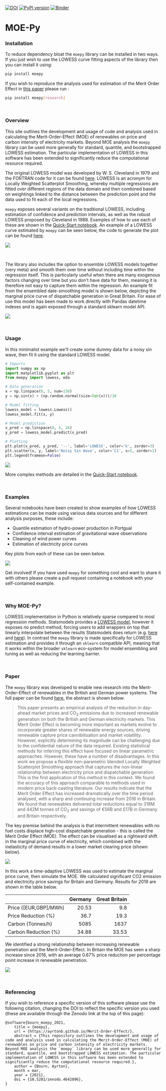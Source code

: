 [![DOI](https://zenodo.org/badge/326810654.svg)](https://zenodo.org/badge/latestdoi/326810654) [![PyPI version](https://badge.fury.io/py/moepy.svg)](https://badge.fury.io/py/moepy) [![Binder](https://notebooks.gesis.org/binder/badge_logo.svg)](https://notebooks.gesis.org/binder/v2/gh/AyrtonB/Merit-Order-Effect/main?urlpath=lab)

# MOE-Py

### Installation

To reduce dependency bloat the `moepy` library can be installed in two ways. If you just wish to use the LOWESS curve fitting aspects of the library then you can install it using:

```bash
pip install moepy
```

If you wish to reproduce the analysis used for estimation of the Merit Order Effect in [this paper](https://github.com/AyrtonB/Merit-Order-Effect/blob/main/paper/Quantifying%20the%20Merit%20Order%20Effect%20of%20Renewables%20on%20Price%20and%20Carbon%20Intensity%20of%20the%20British%20and%20Germany%20Energy%20Systems.pdf) please run :

```bash
pip install moepy[research]
```

<br>

### Overview

This site outlines the development and usage of code and analysis used in calculating the Merit-Order-Effect (MOE) of renewables on price and carbon intensity of electricity markets. Beyond MOE analysis the `moepy` library can be used more generally for standard, quantile, and bootstrapped LOWESS estimation. The particular implementation of LOWESS in this software has been extended to significantly reduce the computational resource required. 

The original LOWESS model was developed by W. S. Cleveland in 1979 and the FORTRAN code for it can be found [here](https://www.netlib.org/go/lowess). LOWESS is an acronym for Locally Weighted Scatterplot Smoothing, whereby multiple regressions are fitted over different regions of the data domain and then combined based on weightings linked to the distance between the prediction point and the data used to fit each of the local regressions.

`moepy` exposes several variants on the traditional LOWESS,  including estimation of confidence and prediction intervals, as well as the robust LOWESS proposed by Cleveland in 1988. Examples  of how to use each of these are shown in the [Quick-Start notebook](https://ayrtonb.github.io/Merit-Order-Effect/ug-08-lowess-quick-start/). An example of a LOWESS curve estimated by `moepy` can be seen below, the code to generate the plot can be found [here](https://ayrtonb.github.io/Merit-Order-Effect/ug-04-electricity-prices/).

![](img/latest_gb_mcc.png)

<br>

The library also includes the option to ensemble LOWESS models together (very meta) and smooth them over time without including time within the regression itself. This is particularly useful when there are many exogenous factors changing over time but you don't have data for them, meaning it is therefore not easy to capture them within the regression. An example fit from the ensembled date-smoothing model is shown below, depicting the marginal price curve of dispatchable generation in Great Britain. For ease of use this model has been made to work directly with Pandas datetime indexes and is again exposed through a standard sklearn model API.

![](img/UK_price_MOE_heatmap.png)

<br>

### Usage

In this minimalist example we'll create some dummy data for a noisy sin wave, then fit it using the standard LOWESS model.

```python
# Imports
import numpy as np
import matplotlib.pyplot as plt
from moepy import lowess, eda

# Data generation
x = np.linspace(0, 5, num=150)
y = np.sin(x) + (np.random.normal(size=len(x)))/10

# Model fitting
lowess_model = lowess.Lowess()
lowess_model.fit(x, y)

# Model prediction
x_pred = np.linspace(0, 5, 26)
y_pred = lowess_model.predict(x_pred)

# Plotting
plt.plot(x_pred, y_pred, '--', label='LOWESS', color='k', zorder=3)
plt.scatter(x, y, label='Noisy Sin Wave', color='C1', s=5, zorder=1)
plt.legend(frameon=False)
```

![](img/usage-example.png)

More complex methods are detailed in the [Quick-Start notebook](https://ayrtonb.github.io/Merit-Order-Effect/ug-08-lowess-quick-start/).

<br>

### Examples

Several notebooks have been created to show examples of how LOWESS estimations can be made using various data sources and for different analysis purposes, these include:

* Quantile estimation of hydro-power production in Portgual
* Confidence interval estimation of gravitational wave observations
* Cleaning of wind power curves
* Estimation of electricity price curves

Key plots from each of these can be seen below.

![](img/lowess_fit_examples.png)

Get involved! If you have used `moepy` for something cool and want to share it with others please create a pull request containing a notebook with your self-contained example.

<br>

### Why MOE-Py?

LOWESS implementation in Python is relatively sparse compared to most regression methods. Statsmodels provides a [LOWESS model](https://www.statsmodels.org/dev/_modules/statsmodels/nonparametric/smoothers_lowess.html), however it exposes no predict method, forcing users to add wrappers on top that linearly interpolate between the results Statsmodels does return (e.g. [here](https://stackoverflow.com/a/37060980/8035710) and [here](https://towardsdatascience.com/lowess-regression-in-python-how-to-discover-clear-patterns-in-your-data-f26e523d7a35)). In contrast the `moepy` library is made specifically for LOWESS estimation and provides it through an `sklearn` compatible API, meaning that it works within the broader `sklearn` eco-system for model ensembling and tuning as well as reducing the learning barrier. 

<br>

### Paper

The `moepy` library was developed to enable new research into the Merit-Order-Effect of renewables in the British and German power systems. The full paper can be found [here](https://github.com/AyrtonB/Merit-Order-Effect/blob/main/paper/Quantifying%20the%20Merit%20Order%20Effect%20of%20Renewables%20on%20Price%20and%20Carbon%20Intensity%20of%20the%20British%20and%20Germany%20Energy%20Systems.pdf), the abstract is shown below:

> This paper presents an empirical analysis of the reduction in day-ahead market prices and CO<sub>2</sub> emissions due to increased renewable generation on both the British and German electricity markets. This Merit Order Effect is becoming more important as markets evolve to incorporate greater shares of renewable energy sources, driving renewable capture price cannibilisation and market volatility. However, explicitly determining its magnitude can be challenging due to the confidential nature of the data required. Existing statistical methods for inferring this effect have focused on linear parametric approaches. However, these have a number of disadvantages. In this work we propose a flexible non-parametric blended Locally Weighted Scatterplot Smoothing approach  that captures the non-linear relationship between electricity price and dispatchable generation. This is the first application of this method in this context. We found the accuracy of this approach comparable to methods used in modern price back-casting literature. Our results indicate that the Merit Order Effect has increased dramatically over the time period analysed, with a sharp and continuing increase from 2016 in Britain. We found that renewables delivered total reductions equal to 318M and 442M tonnes of CO<sub>2</sub>  and savings of €56B and £17B in Germany and Britain respectively.

The key premise behind the analysis is that intermittent renewables with no fuel costs displace high-cost dispatchable generation - this is called the Merit Order Effect (MOE). The effect can be visualised as a rightward shift in the marginal price curve of electricity, which combined with the inelasticity of demand results in a lower market clearing price (shown below).

![](img/MOE_diagram_supply_shift.png)

In this work a time-adaptive LOWESS was used to estimate the marginal price curve, then simulate the MOE. We calculated significant CO2 emission and electricity price savings for Britain and Germany. Results for 2019 are shown in the table below.

|                       |   Germany |   Great Britain |
|:----------------------|----------:|----------------:|
| Price ([EUR,GBP]/MWh) |     20.53 |            9.8  |
| Price Reduction (%)   |     36.7  |           19.3  |
| Carbon (Tonnes/h)     |      5085 |           1637  |
| Carbon Reduction (%)  |     34.88 |           33.53 |

We identified a strong relationship between increasing renewable penetration and the Merit-Order-Effect. In Britain the MOE has seen a sharp increase since 2016, with an average 0.67% price reduction per percentage point increase in renewable penetration.

![](img/GB_MOE_RES_relationship_95_CI.png)

<br>

### Referencing

If you wish to reference a specific version of this software please use the following citation, changing the DOI to reflect the specific version you used (these are available through the Zenodo link at the top of this page):

```
@software{bourn_moepy_2021,
    title = {moepy},
    url = {https://ayrtonb.github.io/Merit-Order-Effect/},
    abstract = {This repository outlines the development and usage of code and analysis used in calculating the Merit-Order-Effect (MOE) of renewables on price and carbon intensity of electricity markets. Beyond MOE analysis the `moepy` library can be used more generally for standard, quantile, and bootstrapped LOWESS estimation. The particular implementation of LOWESS in this software has been extended to significantly reduce the computational resource required.},
    author = {Bourn, Ayrton},
    month = mar,
    year = {2021},
    doi = {10.5281/zenodo.4642896},
}
```